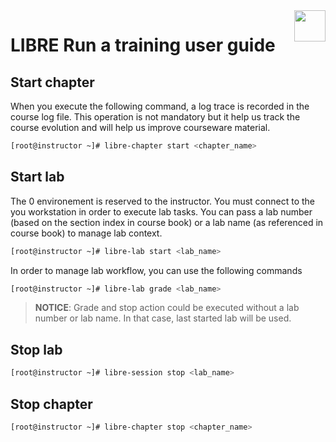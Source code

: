 <img align="right" height="50" src="https://raw.githubusercontent.com/startxfr/libre/dev/doc/assets/logo.svg?sanitize=true">

# LIBRE Run a training user guide

## Start chapter 

When you execute the following command, a log trace is recorded in the
course log file.
This operation is not mandatory but it help us track the course evolution and 
will help us improve courseware material.

```bash
[root@instructor ~]# libre-chapter start <chapter_name>
```

## Start lab

The 0 environement is reserved to the instructor. You must connect to the 
you workstation in order to execute lab tasks. You can pass a lab number 
(based on the section index in course book) or a lab name (as referenced
in course book) to manage lab context.

```bash
[root@instructor ~]# libre-lab start <lab_name>
```

In order to manage lab workflow, you can use the following commands

```bash
[root@instructor ~]# libre-lab grade <lab_name>
```

> **NOTICE**:  Grade and stop action could be executed without a lab number
  or lab name. In that case, last started lab will be used.

## Stop lab

```bash
[root@instructor ~]# libre-session stop <lab_name>
```

## Stop chapter

```bash
[root@instructor ~]# libre-chapter stop <chapter_name>
```
